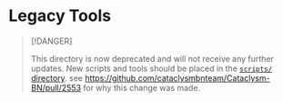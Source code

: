 # Legacy Tools

> [!DANGER]
>
> This directory is now deprecated and will not receive any further updates.
> New scripts and tools should be placed in the [`scripts/` directory](../scripts/).
> see https://github.com/cataclysmbnteam/Cataclysm-BN/pull/2553 for why this change was made.
